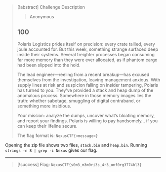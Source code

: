 > [!abstract] Challenge Description
> > Anonymous
> ## 100
> Polaris Logistics prides itself on precision: every crate tallied, every joule accounted for. But this week, something strange surfaced deep inside their systems. Several freighter processes began consuming far more memory than they were ever allocated, as if phantom cargo had been slipped into the hold.
> 
> The lead engineer—reeling from a recent breakup—has excused themselves from the investigation, leaving management anxious. With supply lines at risk and suspicion falling on insider tampering, Polaris has turned to you. They’ve provided a stack and heap dump of the anomalous process. Somewhere in those memory images lies the truth: whether sabotage, smuggling of digital contraband, or something more insidious.
> 
> Your mission: analyze the dumps, uncover what’s bloating memory, and report your findings. Polaris is willing to pay handsomely… if you can keep their lifeline secure.
> 
> The flag format is: `NexusCTF{<message>}`

Opening the zip file shows two files, `stack.bin` and `heap.bin`.
Running `strings -n 8 | grep -i Nexus` gives our flag.


---
> [!success] Flag: `NexusCTF{s0m3_m3m0ri3s_4r3_unf0rg3774bl3}`
